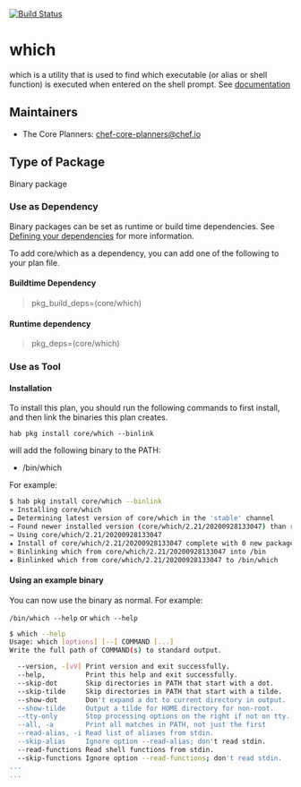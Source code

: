 [![Build Status](https://dev.azure.com/chefcorp-partnerengineering/Chef%20Base%20Plans/_apis/build/status/chef-base-plans.which?branchName=master)](https://dev.azure.com/chefcorp-partnerengineering/Chef%20Base%20Plans/_build/latest?definitionId=288&branchName=master)

# which

which is a utility that is used to find which executable (or alias or shell function) is executed when entered on the shell prompt.  See [documentation](https://savannah.gnu.org/projects/which)

## Maintainers

* The Core Planners: <chef-core-planners@chef.io>

## Type of Package

Binary package

### Use as Dependency

Binary packages can be set as runtime or build time dependencies. See [Defining your dependencies](https://www.habitat.sh/docs/developing-packages/developing-packages/#sts=Define%20Your%20Dependencies) for more information.

To add core/which as a dependency, you can add one of the following to your plan file.

#### Buildtime Dependency

> pkg_build_deps=(core/which)

#### Runtime dependency

> pkg_deps=(core/which)

### Use as Tool

#### Installation

To install this plan, you should run the following commands to first install, and then link the binaries this plan creates.

``hab pkg install core/which --binlink``

will add the following binary to the PATH:

* /bin/which

For example:

```bash
$ hab pkg install core/which --binlink
» Installing core/which
☁ Determining latest version of core/which in the 'stable' channel
→ Found newer installed version (core/which/2.21/20200928133047) than remote version (core/which/2.21/20200403123400)
→ Using core/which/2.21/20200928133047
★ Install of core/which/2.21/20200928133047 complete with 0 new packages installed.
» Binlinking which from core/which/2.21/20200928133047 into /bin
★ Binlinked which from core/which/2.21/20200928133047 to /bin/which
```

#### Using an example binary

You can now use the binary as normal.  For example:

``/bin/which --help`` or ``which --help``

```bash
$ which --help
Usage: which [options] [--] COMMAND [...]
Write the full path of COMMAND(s) to standard output.

  --version, -[vV] Print version and exit successfully.
  --help,          Print this help and exit successfully.
  --skip-dot       Skip directories in PATH that start with a dot.
  --skip-tilde     Skip directories in PATH that start with a tilde.
  --show-dot       Don't expand a dot to current directory in output.
  --show-tilde     Output a tilde for HOME directory for non-root.
  --tty-only       Stop processing options on the right if not on tty.
  --all, -a        Print all matches in PATH, not just the first
  --read-alias, -i Read list of aliases from stdin.
  --skip-alias     Ignore option --read-alias; don't read stdin.
  --read-functions Read shell functions from stdin.
  --skip-functions Ignore option --read-functions; don't read stdin.
...
...
```

